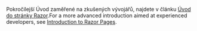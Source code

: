 <span data-ttu-id="9442a-101">Pokročilejší Úvod zaměřené na zkušených vývojářů, najdete v článku [Úvod do stránky Razor](xref:razor-pages/index).</span><span class="sxs-lookup"><span data-stu-id="9442a-101">For a more advanced introduction aimed at experienced developers, see [Introduction to Razor Pages](xref:razor-pages/index).</span></span>
